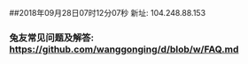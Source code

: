 ##2018年09月28日07时12分07秒 新址: 104.248.88.153
### 兔友常见问题及解答: https://github.com/wanggonging/d/blob/w/FAQ.md
